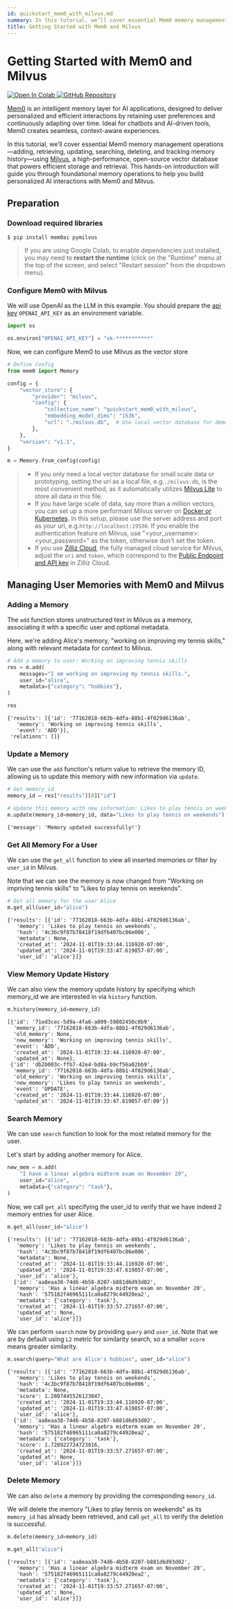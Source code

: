 ```yaml
---
id: quickstart_mem0_with_milvus.md
summary: In this tutorial, we’ll cover essential Mem0 memory management operations—adding, retrieving, updating, searching, deleting, and tracking memory history—using Milvus, a high-performance, open-source vector database that powers efficient storage and retrieval. This hands-on introduction will guide you through foundational memory operations to help you build personalized AI interactions with Mem0 and Milvus.
title: Getting Started with Mem0 and Milvus
---
```


# Getting Started with Mem0 and Milvus

<a href="https://colab.research.google.com/github/milvus-io/bootcamp/blob/master/bootcamp/tutorials/integration/quickstart_mem0_with_milvus.ipynb" target="_parent">
    <img src="https://colab.research.google.com/assets/colab-badge.svg" alt="Open In Colab"/>
</a>
<a href="https://github.com/milvus-io/bootcamp/blob/master/bootcamp/tutorials/integration/quickstart_mem0_with_milvus.ipynb" target="_blank">
    <img src="https://img.shields.io/badge/View%20on%20GitHub-555555?style=flat&logo=github&logoColor=white" alt="GitHub Repository"/>
</a>


[Mem0](https://mem0.ai/) is an intelligent memory layer for AI applications, designed to deliver personalized and efficient interactions by retaining user preferences and continuously adapting over time. Ideal for chatbots and AI-driven tools, Mem0 creates seamless, context-aware experiences.

In this tutorial, we’ll cover essential Mem0 memory management operations—adding, retrieving, updating, searching, deleting, and tracking memory history—using [Milvus](https://milvus.io/), a high-performance, open-source vector database that powers efficient storage and retrieval. This hands-on introduction will guide you through foundational memory operations to help you build personalized AI interactions with Mem0 and Milvus.


## Preparation





### Download required libraries



```shell
$ pip install mem0ai pymilvus
```

> If you are using Google Colab, to enable dependencies just installed, you may need to **restart the runtime** (click on the "Runtime" menu at the top of the screen, and select "Restart session" from the dropdown menu).

### Configure Mem0 with Milvus

We will use OpenAI as the LLM in this example. You should prepare the [api key](https://platform.openai.com/docs/quickstart) `OPENAI_API_KEY` as an environment variable.



```python
import os

os.environ["OPENAI_API_KEY"] = "sk-***********"
```

Now, we can configure Mem0 to use Milvus as the vector store


```python
# Define Config
from mem0 import Memory

config = {
    "vector_store": {
        "provider": "milvus",
        "config": {
            "collection_name": "quickstart_mem0_with_milvus",
            "embedding_model_dims": "1536",
            "url": "./milvus.db",  # Use local vector database for demo purpose
        },
    },
    "version": "v1.1",
}

m = Memory.from_config(config)
```

<div class="alert note">

> - If you only need a local vector database for small scale data or prototyping, setting the uri as a local file, e.g.`./milvus.db`, is the most convenient method, as it automatically utilizes [Milvus Lite](https://milvus.io/docs/milvus_lite.md) to store all data in this file.
> - If you have large scale of data, say more than a million vectors, you can set up a more performant Milvus server on [Docker or Kubernetes](https://milvus.io/docs/quickstart.md). In this setup, please use the server address and port as your uri, e.g.`http://localhost:19530`. If you enable the authentication feature on Milvus, use "<your_username>:<your_password>" as the token, otherwise don't set the token.
> - If you use [Zilliz Cloud](https://zilliz.com/cloud), the fully managed cloud service for Milvus, adjust the `uri` and `token`, which correspond to the [Public Endpoint and API key](https://docs.zilliz.com/docs/on-zilliz-cloud-console#cluster-details) in Zilliz Cloud.

</div>

## Managing User Memories with Mem0 and Milvus



### Adding a Memory
The `add` function stores unstructured text in Milvus as a memory, associating it with a specific user and optional metadata.

Here, we're adding Alice's memory, "working on improving my tennis skills," along with relevant metadata for context to Milvus.


```python
# Add a memory to user: Working on improving tennis skills
res = m.add(
    messages="I am working on improving my tennis skills.",
    user_id="alice",
    metadata={"category": "hobbies"},
)

res
```




    {'results': [{'id': '77162018-663b-4dfa-88b1-4f029d6136ab',
       'memory': 'Working on improving tennis skills',
       'event': 'ADD'}],
     'relations': []}



### Update a Memory

We can use the `add` function's return value to retrieve the memory ID, allowing us to update this memory with new information via `update`.


```python
# Get memory_id
memory_id = res["results"][0]["id"]

# Update this memory with new information: Likes to play tennis on weekends
m.update(memory_id=memory_id, data="Likes to play tennis on weekends")
```




    {'message': 'Memory updated successfully!'}



### Get All Memory For a User

We can use the `get_all` function to view all inserted memories or filter by `user_id` in Milvus.

Note that we can see the memory is now changed from "Working on impriving tennis skills" to "Likes to play tennis on weekends".


```python
# Get all memory for the user Alice
m.get_all(user_id="alice")
```




    {'results': [{'id': '77162018-663b-4dfa-88b1-4f029d6136ab',
       'memory': 'Likes to play tennis on weekends',
       'hash': '4c3bc9f87b78418f19df6407bc86e006',
       'metadata': None,
       'created_at': '2024-11-01T19:33:44.116920-07:00',
       'updated_at': '2024-11-01T19:33:47.619857-07:00',
       'user_id': 'alice'}]}



### View Memory Update History

We can also view the memory update history by specifying which memory_id we are interested in via `history` function.


```python
m.history(memory_id=memory_id)
```




    [{'id': '71ed3cec-5d9a-4fa6-a009-59802450c0b9',
      'memory_id': '77162018-663b-4dfa-88b1-4f029d6136ab',
      'old_memory': None,
      'new_memory': 'Working on improving tennis skills',
      'event': 'ADD',
      'created_at': '2024-11-01T19:33:44.116920-07:00',
      'updated_at': None},
     {'id': 'db2b003c-ffb7-42e4-bd8a-b9cf56a02bb9',
      'memory_id': '77162018-663b-4dfa-88b1-4f029d6136ab',
      'old_memory': 'Working on improving tennis skills',
      'new_memory': 'Likes to play tennis on weekends',
      'event': 'UPDATE',
      'created_at': '2024-11-01T19:33:44.116920-07:00',
      'updated_at': '2024-11-01T19:33:47.619857-07:00'}]



### Search Memory

We can use `search` function to look for the most related memory for the user.

Let's start by adding another memory for Alice.


```python
new_mem = m.add(
    "I have a linear algebra midterm exam on November 20",
    user_id="alice",
    metadata={"category": "task"},
)
```

Now, we call `get_all` specifying the user_id to verify that we have indeed 2 memory entries for user Alice.


```python
m.get_all(user_id="alice")
```




    {'results': [{'id': '77162018-663b-4dfa-88b1-4f029d6136ab',
       'memory': 'Likes to play tennis on weekends',
       'hash': '4c3bc9f87b78418f19df6407bc86e006',
       'metadata': None,
       'created_at': '2024-11-01T19:33:44.116920-07:00',
       'updated_at': '2024-11-01T19:33:47.619857-07:00',
       'user_id': 'alice'},
      {'id': 'aa8eaa38-74d6-4b58-8207-b881d6d93d02',
       'memory': 'Has a linear algebra midterm exam on November 20',
       'hash': '575182f46965111ca0a8279c44920ea2',
       'metadata': {'category': 'task'},
       'created_at': '2024-11-01T19:33:57.271657-07:00',
       'updated_at': None,
       'user_id': 'alice'}]}



We can perform `search` now by providing `query` and `user_id`. Note that we are by default using `L2` metric for similarity search, so a smaller `score` means greater similarity.


```python
m.search(query="What are Alice's hobbies", user_id="alice")
```




    {'results': [{'id': '77162018-663b-4dfa-88b1-4f029d6136ab',
       'memory': 'Likes to play tennis on weekends',
       'hash': '4c3bc9f87b78418f19df6407bc86e006',
       'metadata': None,
       'score': 1.2807445526123047,
       'created_at': '2024-11-01T19:33:44.116920-07:00',
       'updated_at': '2024-11-01T19:33:47.619857-07:00',
       'user_id': 'alice'},
      {'id': 'aa8eaa38-74d6-4b58-8207-b881d6d93d02',
       'memory': 'Has a linear algebra midterm exam on November 20',
       'hash': '575182f46965111ca0a8279c44920ea2',
       'metadata': {'category': 'task'},
       'score': 1.728922724723816,
       'created_at': '2024-11-01T19:33:57.271657-07:00',
       'updated_at': None,
       'user_id': 'alice'}]}



### Delete Memory

We can also `delete` a memory by providing the corresponding `memory_id`.

We will delete the memory "Likes to play tennis on weekends" as its `memory_id` has already been retrieved, and call `get_all` to verify the deletion is successful.


```python
m.delete(memory_id=memory_id)

m.get_all("alice")
```




    {'results': [{'id': 'aa8eaa38-74d6-4b58-8207-b881d6d93d02',
       'memory': 'Has a linear algebra midterm exam on November 20',
       'hash': '575182f46965111ca0a8279c44920ea2',
       'metadata': {'category': 'task'},
       'created_at': '2024-11-01T19:33:57.271657-07:00',
       'updated_at': None,
       'user_id': 'alice'}]}


